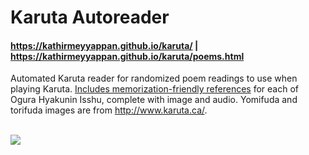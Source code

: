 # Karuta Autoreader

#### https://kathirmeyyappan.github.io/karuta/  |  https://kathirmeyyappan.github.io/karuta/poems.html

Automated Karuta reader for randomized poem readings to use when playing Karuta. [Includes memorization-friendly references](https://kathirmeyyappan.github.io/karuta/poems.html) for each of Ogura Hyakunin Isshu, complete with image and audio. Yomifuda and torifuda images are from http://www.karuta.ca/.

<br />
<a href="https://kathirmeyyappan.github.io/karuta/"><img src=https://i.imgur.com/aSigtfk.png></a>
